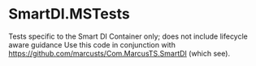 # SmartDI.MSTests
Tests specific to the Smart DI Container only; does not include lifecycle aware guidance
Use this code in conjunction with https://github.com/marcusts/Com.MarcusTS.SmartDI (which see).
